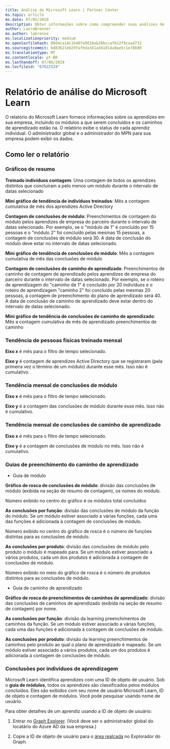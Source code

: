 ```yaml
---
title: Análise do Microsoft Learn | Partner Center
ms.topic: article
ms.date: 07/05/2019
description: Obter informações sobre como compreender suas análises de aprendizado
author: LauraBrenner
ms.author: labrenne
ms.localizationpriority: medium
ms.openlocfilehash: 09d4ca14c1b407e9010ab26bccaf612f9caad732
ms.sourcegitcommit: bd83621eb29fafbda341ad41814a9ae5c1e78b00
ms.translationtype: MT
ms.contentlocale: pt-BR
ms.lasthandoff: 07/08/2019
ms.locfileid: "67622524"
---
```

# <a name="microsoft-learn-analytics-report"></a>Relatório de análise do Microsoft Learn

O relatório do Microsoft Learn fornece informações sobre os aprendizes em sua empresa, incluindo os módulos a que serem concluídos e os caminhos de aprendizado estão na. O relatório exibe o status de cada aprendiz individual. O administrador global e o administrador do MPN para sua empresa podem exibir os dados.

## <a name="how-to-read-the-report"></a>Como ler o relatório

### <a name="summary-charts"></a>Gráficos de resumo

**Treinado indivíduos contagem**: Uma contagem de todos os aprendizes distintos que concluíram a pelo menos um módulo durante o intervalo de datas selecionado 

**Mini gráfico de tendência de indivíduos treinados**: Mês a contagem cumulativa de mês dos aprendizes Active Directory 

**Contagem de conclusões de módulo**: Preenchimentos de contagem do módulo pelos aprendizes de empresa do parceiro durante o intervalo de datas selecionado.
Por exemplo, se o "módulo de 1" é concluído por 15 pessoas e o "módulo 2" foi concluído pelas mesmas 15 pessoas, a contagem de conclusões de módulo será 30. A data de conclusão do módulo deve estar no intervalo de datas selecionado.

**Mini gráfico de tendência de conclusões de módulo**: Mês a contagem cumulativa de mês das conclusões de módulo 

**Contagem de conclusões de caminho de aprendizado**: Preenchimentos de caminho de contagem de aprendizado pelos aprendizes de empresa do parceiro durante o intervalo de datas selecionado.
Por exemplo, se o roteiro de aprendizagem do "caminho de 1" é concluído por 20 indivíduos e o roteiro de aprendizagem "caminho 2" foi concluído pelas mesmas 20 pessoas, a contagem de preenchimento do plano de aprendizado será 40. A data de conclusão de caminho de aprendizado deve estar dentro do intervalo de datas selecionado.

**Mini gráfico de tendência de conclusões de caminho de aprendizado**: Mês a contagem cumulativa de mês de aprendizado preenchimentos de caminho 

### <a name="trained-individuals-monthly-trend"></a>Tendência de pessoas físicas treinado mensal

**Eixo x** é mês para o filtro de tempo selecionado. 

**Eixo y** é contagem de aprendizes Active Directory que se registraram (pela primeira vez o término de um módulo) durante esse mês. Isso não é cumulativo.

### <a name="module-completions-monthly-trend"></a>Tendência mensal de conclusões de módulo

**Eixo x** é mês para o filtro de tempo selecionado. 

**Eixo y** é a contagem das conclusões de módulo durante esse mês. Isso não é cumulativo.

### <a name="learning-path-completions-monthly-trend"></a>Tendência mensal de conclusões de caminho de aprendizado

**Eixo x** é mês para o filtro de tempo selecionado. 

**Eixo y** é a contagem de conclusões de módulo no mês. Isso não é cumulativo.

### <a name="learning-path-completion-tabs"></a>Guias de preenchimento do caminho de aprendizado 

- Guia de módulo

**Gráfico de rosca de conclusões de módulo**: divisão das conclusões de módulo (exibida na seção de resumo de contagem), os nomes do módulo.

Número exibido no centro do gráfico é os módulos total concluídos

**As conclusões por função**: divisão das conclusões de módulo da função do módulo. Se um módulo estiver associado a várias funções, cada uma das funções é adicionada à contagem de conclusões de módulo.

Número exibido no centro do gráfico de rosca é o número de funções distintas para as conclusões de módulo. 

**As conclusões por produto**: divisão das conclusões de módulo pelo produto o módulo é mapeado para. Se um módulo estiver associado a vários produtos, cada um dos produtos é adicionada à contagem de conclusões de módulo.    

Número exibido no meio do gráfico de rosca é o número de produtos distintos para as conclusões de módulo.  

- Guia de caminho de aprendizado    

**Gráfico de rosca de preenchimentos de caminhos de aprendizado**: divisão das conclusões de caminhos de aprendizado (exibida na seção de resumo de contagem) por nome.

**As conclusões por função**: divisão da learning preenchimentos de caminhos da função. Se um módulo estiver associado a várias funções, cada uma das funções é adicionada à contagem de conclusões de módulo.

**As conclusões por produto**: divisão da learning preenchimentos de caminhos pelo produto ao qual o plano de aprendizado é mapeado. Se um módulo estiver associado a vários produtos, cada um dos produtos é adicionada à contagem de conclusões de módulo.

### <a name="completions-by-learning-individuals"></a>Conclusões por indivíduos de aprendizagem

Microsoft Learn identifica aprendizes com uma ID de objeto de usuário. Sob o **guia de módulos**, todos os aprendizes são classificados pelos módulos concluídos. Eles são exibidos com seu nome de usuário Microsoft Learn, ID de objeto e contagem de módulos. Você pode pesquisar usando nome de usuário.

Para obter detalhes de um aprendiz usando a ID de objeto de usuário: 

1. Entrar no [Graph Explorer](https://developer.microsoft.com/graph/graph-explorer ). (Você deve ser o administrador global do locatário do Azure AD da sua empresa.)

2. Copie a ID de objeto de usuário para o [área realçada](https://graph.microsoft.com/v1.0/users/a9633ad7-c8dc-4587-b119-0bc286b0711f) no Explorador do Graph. 

